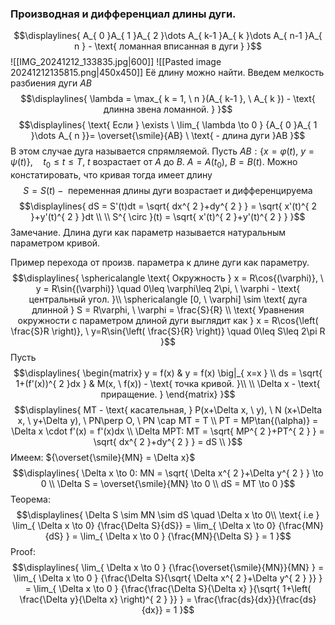 ### Производная и дифференциал длины дуги.
$$\displaylines{
A_{ 0 }A_{ 1 }A_{ 2 }\dots A_{ k-1 }A_{ k }\dots A_{ n-1 }A_{ n } - \text{ ломанная вписанная в дуги }
}$$
![[IMG_20241212_133835.jpg|600]] ![[Pasted image 20241212135815.png|450x450]]
Её длину можно найти. Введем мелкость разбиения дуги ${AB}$ 
$$\displaylines{
\lambda = \max_{ k = 1, \ n }(A_{ k-1 }, \ A_{ k }) - \text{ длинна звена ломанной. } 
}$$
$$\displaylines{
\text{ Если  } \exists \ \lim_{ \lambda \to 0 } {A_{ 0 }A_{ 1 }\dots A_{ n }}= \overset{\smile}{AB} \ \text{ - длина дуги  }AB
}$$
В этом случае дуга называется спрямляемой.
Пусть ${AB: \{ x = \varphi(t), \ y = \psi(t) \}, \quad t_{ 0 }\leq t\leq T}$, ${t}$ возрастает от ${A}$ до ${B}$. ${A = A(t_{ 0 }), \ B = B(t)}$. Можно констатировать, что кривая тогда имеет длину 
$${S = S(t) - \text{ переменная длины дуги возрастает и дифференцируема }}$$
$$\displaylines{
dS  = S'(t)dt = \sqrt{ dx^{ 2 }+dy^{ 2 } } = \sqrt{ x'(t)^{ 2 }+y'(t)^{ 2 } }dt \\ \\
S^{ \circ }(t) = \sqrt{ x'(t)^{ 2 }+y'(t)^{ 2 } }
}$$
Замечание. Длина дуги как параметр называется натуральным параметром кривой.

Пример перехода от произв. параметра к длине дуги как параметру.
$$\displaylines{
\sphericalangle \text{ Окружность } x = R\cos{(\varphi)}, \ y = R\sin{(\varphi)} \quad 0\leq \varphi\leq 2\pi, \ \varphi - \text{ центральный угол. }\\
\sphericalangle [0, \ \varphi] \sim \text{ дуга длинной } S = R\varphi, \ \varphi = \frac{S}{R} \\
\text{ Уравнения окружности с параметром длиной дуги выглядит как } x = R\cos{\left( \frac{S}R \right)}, \ y=R\sin{\left( \frac{S}{R} \right)} \quad 0\leq S\leq 2\pi R
}$$
Пусть
$$\displaylines{
\begin{matrix}
y = f(x)  & y = f(x) \big|_{ x=x } \\
ds = \sqrt{ 1+(f'(x))^{ 2 }dx }  & M(x, \ f(x)) - \text{ точка кривой. }\\ \\
\Delta x - \text{ приращение. }
\end{matrix}
}$$
$$\displaylines{
MT - \text{ касательная, } P(x+\Delta x, \ y), \ N (x+\Delta x, \  y+\Delta y), \  PN\perp O, \  PN \cap MT = T \\
PT = MP\tan{(\alpha)} = \Delta x \cdot f'(x) = f'(x)dx \\
\Delta MPT: MT = \sqrt{ MP^{ 2 }+PT^{ 2 } } = \sqrt{ dx^{ 2 }+dy^{ 2 } } = dS \\
}$$
Имеем: ${\overset{\smile}{MN} = \Delta x}$
$$\displaylines{
\Delta x \to 0: MN = \sqrt{ \Delta x^{ 2 }+\Delta y^{ 2 } } \to  0 \\
\Delta S = \overset{\smile}{MN} \to 0 \\
dS = MT \to  0
}$$
Теорема:
$$\displaylines{
\Delta S \sim  MN \sim  dS \quad \Delta x \to  0\\
\text{ i.e } \lim_{ \Delta x \to 0} {\frac{\Delta S}{dS}} = \lim_{ \Delta x \to 0} {\frac{MN}{dS} } = \lim_{ \Delta x \to 0 } {\frac{MN}{\Delta S} } = 1
}$$
Proof:
$$\displaylines{
\lim_{ \Delta x \to 0 } {\frac{\overset{\smile}{MN}}{MN} } = \lim_{ \Delta x \to 0 } {\frac{\Delta S}{\sqrt{ \Delta x^{ 2 }+\Delta y^{ 2 } }} } = \lim_{ \Delta x \to 0 } {\frac{\frac{\Delta S}{\Delta x} }{\sqrt{ 1+\left( \frac{\Delta y}{\Delta x}  \right)^{ 2 } }} } = \frac{\frac{ds}{dx}}{\frac{ds}{dx}} = 1 
}$$
